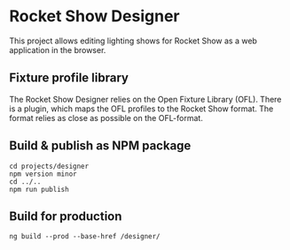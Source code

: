 # Rocket Show Designer
This project allows editing lighting shows for Rocket Show as a web application in the browser.

## Fixture profile library
The Rocket Show Designer relies on the Open Fixture Library (OFL). There is a plugin, which maps the OFL profiles to the Rocket Show format. The format relies as close as possible on the OFL-format.

## Build & publish as NPM package
```
cd projects/designer
npm version minor
cd ../..
npm run publish
```

## Build for production
```
ng build --prod --base-href /designer/
```